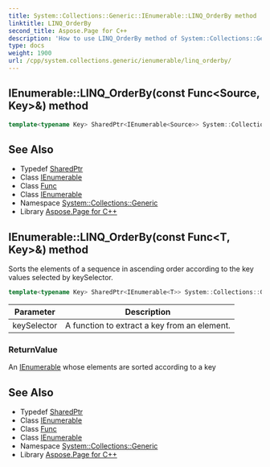 ```yaml
---
title: System::Collections::Generic::IEnumerable::LINQ_OrderBy method
linktitle: LINQ_OrderBy
second_title: Aspose.Page for C++
description: 'How to use LINQ_OrderBy method of System::Collections::Generic::IEnumerable class in C++.'
type: docs
weight: 1900
url: /cpp/system.collections.generic/ienumerable/linq_orderby/
---
```

## IEnumerable::LINQ_OrderBy(const Func\<Source, Key\>\&) method




```cpp
template<typename Key> SharedPtr<IEnumerable<Source>> System::Collections::Generic::IEnumerable<T>::LINQ_OrderBy(const Func<Source, Key> &keySelector)
```

## See Also

* Typedef [SharedPtr](../../../system/sharedptr/)
* Class [IEnumerable](../)
* Class [Func](../../../system/func/)
* Class [IEnumerable](../)
* Namespace [System::Collections::Generic](../../)
* Library [Aspose.Page for C++](../../../)
## IEnumerable::LINQ_OrderBy(const Func\<T, Key\>\&) method


Sorts the elements of a sequence in ascending order according to the key values selected by keySelector.

```cpp
template<typename Key> SharedPtr<IEnumerable<T>> System::Collections::Generic::IEnumerable<T>::LINQ_OrderBy(const Func<T, Key> &keySelector)
```


| Parameter | Description |
| --- | --- |
| keySelector | A function to extract a key from an element. |

### ReturnValue

An [IEnumerable](../) whose elements are sorted according to a key

## See Also

* Typedef [SharedPtr](../../../system/sharedptr/)
* Class [IEnumerable](../)
* Class [Func](../../../system/func/)
* Class [IEnumerable](../)
* Namespace [System::Collections::Generic](../../)
* Library [Aspose.Page for C++](../../../)

